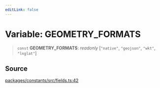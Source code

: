 ```yaml
---
editLink: false
---
```


# Variable: GEOMETRY_FORMATS

> `const` **GEOMETRY_FORMATS**: _readonly_ [`"native"`, `"geojson"`, `"wkt"`, `"lnglat"`]

## Source

[packages/constants/src/fields.ts:42](https://github.com/directus/directus/blob/7789a6c53/packages/constants/src/fields.ts#L42)
